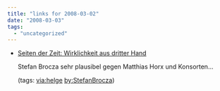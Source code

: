 ```yaml
---
title: "links for 2008-03-02"
date: "2008-03-03"
tags: 
  - "uncategorized"
---
```


- [Seiten der Zeit: Wirklichkeit aus dritter Hand](http://www.datum.at/0907/stories/4211132)
    
    Stefan Brocza sehr plausibel gegen Matthias Horx und Konsorten...
    
    (tags: [via:helge](http://del.icio.us/heinzwittenbrink/via:helge) [by:StefanBrocza](http://del.icio.us/heinzwittenbrink/by:StefanBrocza))
